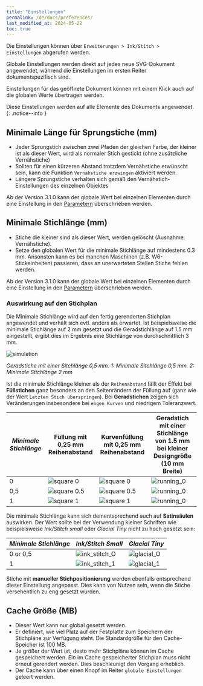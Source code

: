 ```yaml
---
title: "Einstellungen"
permalink: /de/docs/preferences/
last_modified_at: 2024-05-22
toc: true
---
```

Die Einstellungen können über `Erweiterungen > Ink/Stitch > Einstellungen` abgerufen werden.

Globale Einstellungen werden direkt auf jedes neue SVG-Dokument angewendet, während die Einstellungen im ersten Reiter dokumentspezifisch sind.

Einstellungen für das geöffnete Dokument können mit einem Klick auch auf die globalen Werte übertragen werden.

Diese Einstellungen werden auf alle Elemente des Dokuments angewendet.
{: .notice--info }

## Minimale Länge für Sprungstiche (mm)

* Jeder Sprungstich zwischen zwei Pfaden der gleichen Farbe, der kleiner ist als dieser Wert, wird als normaler Stich gestickt (ohne zusätzliche Vernähstiche)
* Sollten für einen kürzeren Abstand trotzdem Vernähstiche erwünscht sein, kann die Funktion `Vernähstiche erzwingen` aktiviert werden.
* Längere Sprungstiche verhalten sich gemäß den Vernähstich-Einstellungen des einzelnen Objektes

Ab der Version 3.1.0 kann der globale Wert bei einzelnen Elementen durch eine Einstellung in den [Parametern](/docs/params) überschrieben werden.

## Minimale Stichlänge (mm)

* Stiche die kleiner sind als dieser Wert, werden gelöscht (Ausnahme: Vernähstiche).
* Setze den globalen Wert für die minimale Stichlänge auf mindestens 0.3 mm. Ansonsten kann es bei manchen Maschinen (z.B. W6-Stickeinheiten) passieren, dass an unerwarteten Stellen Stiche fehlen werden.

Ab der Version 3.1.0 kann der globale Wert bei einzelnen Elementen durch eine Einstellung in den [Parametern](/docs/params) überschrieben werden.

### Auswirkung auf den Stichplan

Die Minimale Stichlänge wird auf den fertig gerenderten Stichplan angewendet und verhält sich evtl. anders als erwartet. Ist beispielsweise die minimale Stichlänge auf 2 mm gesetzt und die Geradstichlänge auf 1.5 mm eingestellt, ergibt dies im Ergebnis eine Stichlänge von durchschnittlich 3 mm.

![simulation](/assets/images/docs/preference_msl_paths.png)

*Geradstiche mit einer Sitchlänge 0,5 mm. 1: Minimale Sitchlänge 0,5 mm. 2: Minimale Stichlänge 2 mm*

Ist die minimale Stichlänge kleiner als der `Reihenabstand` fällt der Effekt bei **Füllstichen** ganz besonders an den Seitenrändern der Füllung auf (ganz wie der Wert `Letzten Stich überspringen`).
Bei **Geradstichen** zeigen sich Veränderungen insbesondere bei `engen Kurven` und niedrigem Toleranzwert.

*Minimale Stichlänge* | Füllung mit 0,25 mm Reihenabstand | Kurvenfüllung mit 0,25 mm Reihenabstand | Geradstich mit einer Stichlänge von 1.5 mm bei kleiner Designgröße (10 mm Breite)
---|---|---|---
0   |![square 0](/assets/images/docs/preference_fill_0.png)     |![square 0](/assets/images/docs/preference_guided_0.png)     |![running_0](/assets/images/docs/preference_running_stitch_0.png)
0,5 |![square 0.5](/assets/images/docs/preference_fill_half.png)|![square 0.5](/assets/images/docs/preference_guided_half.png)|![running_0](/assets/images/docs/preference_running_stitch_half.png)
1   |![square 1](/assets/images/docs/preference_fill_1.png)     |![square 1](/assets/images/docs/preference_guided_1.png)     |![running_0](/assets/images/docs/preference_running_stitch_1.png)

Die minimale Stichlänge kann sich dementsprechend auch auf **Satinsäulen** auswirken. Der Wert sollte bei der Verwendung kleiner Schriften wie beispielsweise *Ink/Stitch small* oder *Glacial Tiny* nicht zu hoch gesetzt sein:

*Minimale Stichlänge* | *Ink/Stitch Small* | *Glacial Tiny*
---|---|---
0 or 0,5 |![ink_stitch_O](/assets/images/docs/preference_ink_small_0.png)|![glacial_O](/assets/images/docs/preference_glacial_0.png)
1        |![ink_stitch_1](/assets/images/docs/preference_ink_small_1.png)|![glacial_1](/assets/images/docs/preference_glacial_1.png)

Stiche mit **manueller Stichpositionierung** werden ebenfalls entsprechend dieser Einstellung angepasst. Dies kann von Nutzen sein, wenn die Stiche versehentlich zu eng gesetzt wurden.

## Cache Größe (MB)

* Dieser Wert kann nur global gesetzt werden.
* Er definiert, wie viel Platz auf der Festplatte zum Speichern der Stichpläne zur Verfügung steht.
  Die Standardgröße für den Cache-Speicher ist 100 MB.
* Je größer der Wert ist, desto mehr Stichpläne können im Cache gespeichert werden.
  Ein im Cache gespeicherter Stichplan muss nicht erneut gerendert werden. Dies beschleunigt den Vorgang erheblich.
* Der Cache kann über einen Knopf im Reiter `globale Einstellungen` geleert werden.
